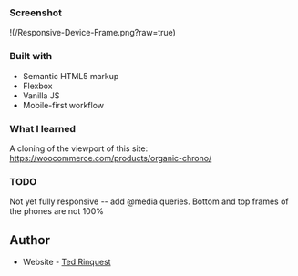 
### Screenshot

!(/Responsive-Device-Frame.png?raw=true)


### Built with

- Semantic HTML5 markup
- Flexbox
- Vanilla JS
- Mobile-first workflow

### What I learned

A cloning of the viewport of this site:
https://woocommerce.com/products/organic-chrono/

### TODO

Not yet fully responsive -- add @media queries.
Bottom and top frames of the phones are not 100%


## Author

- Website - [Ted Rinquest](https://cnxwebdesign.com/)
